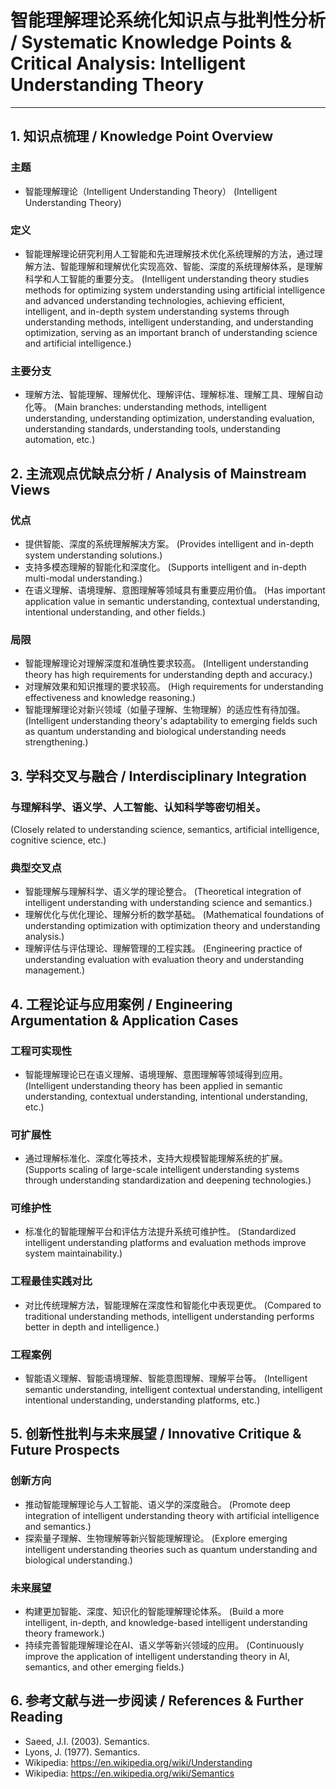 # 智能理解理论系统化知识点与批判性分析 / Systematic Knowledge Points & Critical Analysis: Intelligent Understanding Theory

---

## 1. 知识点梳理 / Knowledge Point Overview

### 主题
- 智能理解理论（Intelligent Understanding Theory）
  (Intelligent Understanding Theory)

### 定义
- 智能理解理论研究利用人工智能和先进理解技术优化系统理解的方法，通过理解方法、智能理解和理解优化实现高效、智能、深度的系统理解体系，是理解科学和人工智能的重要分支。
  (Intelligent understanding theory studies methods for optimizing system understanding using artificial intelligence and advanced understanding technologies, achieving efficient, intelligent, and in-depth system understanding systems through understanding methods, intelligent understanding, and understanding optimization, serving as an important branch of understanding science and artificial intelligence.)

### 主要分支
- 理解方法、智能理解、理解优化、理解评估、理解标准、理解工具、理解自动化等。
  (Main branches: understanding methods, intelligent understanding, understanding optimization, understanding evaluation, understanding standards, understanding tools, understanding automation, etc.)

## 2. 主流观点优缺点分析 / Analysis of Mainstream Views

### 优点
- 提供智能、深度的系统理解解决方案。
  (Provides intelligent and in-depth system understanding solutions.)
- 支持多模态理解的智能化和深度化。
  (Supports intelligent and in-depth multi-modal understanding.)
- 在语义理解、语境理解、意图理解等领域具有重要应用价值。
  (Has important application value in semantic understanding, contextual understanding, intentional understanding, and other fields.)

### 局限
- 智能理解理论对理解深度和准确性要求较高。
  (Intelligent understanding theory has high requirements for understanding depth and accuracy.)
- 对理解效果和知识推理的要求较高。
  (High requirements for understanding effectiveness and knowledge reasoning.)
- 智能理解理论对新兴领域（如量子理解、生物理解）的适应性有待加强。
  (Intelligent understanding theory's adaptability to emerging fields such as quantum understanding and biological understanding needs strengthening.)

## 3. 学科交叉与融合 / Interdisciplinary Integration

### 与理解科学、语义学、人工智能、认知科学等密切相关。
  (Closely related to understanding science, semantics, artificial intelligence, cognitive science, etc.)

### 典型交叉点
- 智能理解与理解科学、语义学的理论整合。
  (Theoretical integration of intelligent understanding with understanding science and semantics.)
- 理解优化与优化理论、理解分析的数学基础。
  (Mathematical foundations of understanding optimization with optimization theory and understanding analysis.)
- 理解评估与评估理论、理解管理的工程实践。
  (Engineering practice of understanding evaluation with evaluation theory and understanding management.)

## 4. 工程论证与应用案例 / Engineering Argumentation & Application Cases

### 工程可实现性
- 智能理解理论已在语义理解、语境理解、意图理解等领域得到应用。
  (Intelligent understanding theory has been applied in semantic understanding, contextual understanding, intentional understanding, etc.)

### 可扩展性
- 通过理解标准化、深度化等技术，支持大规模智能理解系统的扩展。
  (Supports scaling of large-scale intelligent understanding systems through understanding standardization and deepening technologies.)

### 可维护性
- 标准化的智能理解平台和评估方法提升系统可维护性。
  (Standardized intelligent understanding platforms and evaluation methods improve system maintainability.)

### 工程最佳实践对比
- 对比传统理解方法，智能理解在深度性和智能化中表现更优。
  (Compared to traditional understanding methods, intelligent understanding performs better in depth and intelligence.)

### 工程案例
- 智能语义理解、智能语境理解、智能意图理解、理解平台等。
  (Intelligent semantic understanding, intelligent contextual understanding, intelligent intentional understanding, understanding platforms, etc.)

## 5. 创新性批判与未来展望 / Innovative Critique & Future Prospects

### 创新方向
- 推动智能理解理论与人工智能、语义学的深度融合。
  (Promote deep integration of intelligent understanding theory with artificial intelligence and semantics.)
- 探索量子理解、生物理解等新兴智能理解理论。
  (Explore emerging intelligent understanding theories such as quantum understanding and biological understanding.)

### 未来展望
- 构建更加智能、深度、知识化的智能理解理论体系。
  (Build a more intelligent, in-depth, and knowledge-based intelligent understanding theory framework.)
- 持续完善智能理解理论在AI、语义学等新兴领域的应用。
  (Continuously improve the application of intelligent understanding theory in AI, semantics, and other emerging fields.)

## 6. 参考文献与进一步阅读 / References & Further Reading

- Saeed, J.I. (2003). Semantics.
- Lyons, J. (1977). Semantics.
- Wikipedia: <https://en.wikipedia.org/wiki/Understanding>
- Wikipedia: <https://en.wikipedia.org/wiki/Semantics> 